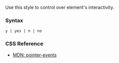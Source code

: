 Use this style to control over element's interactivity.

### Syntax

```
y | yes | n | no
```

### CSS Reference

* [MDN: pointer-events](!https://developer.mozilla.org/en-US/docs/Web/CSS/pointer-events)
